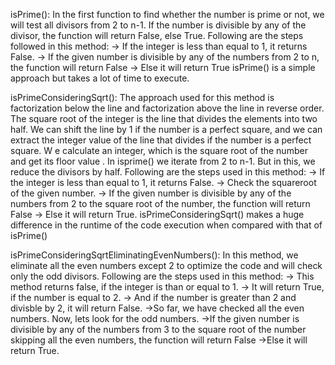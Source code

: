 isPrime():
In the first function to find whether the number is prime or not, we will test all divisors from 2 to n-1. 
If the number is divisible by any of the divisor, the function will return False, else True. 
Following are the steps followed in this method: 
-> If the integer is less than equal to 1, it returns False.
-> If the given number is divisible by any of the numbers from 2 to n, the function will return False
-> Else it will return True 
 isPrime() is a simple approach but takes a lot of time to execute.

isPrimeConsideringSqrt():
The approach used for this method is factorization below the line and factorization above the line in reverse order.
 The square root of the integer is the line that divides the elements into two half. We can shift the line by 1 if the number is a perfect square, and we can extract the integer value of the line that divides if the number is a perfect square.
W e calculate an integer, which is the square root of the number and get its floor value . In isprime() we iterate from 2 to n-1. But in this, we reduce the divisors by half. 
Following are the steps used in this method: 
-> If the integer is less than equal to 1, it returns False.
-> Check the squareroot of the given number.
-> If the given number is divisible by any of the numbers from 2 to the square root of the number, the function will return False
-> Else it will return True.
isPrimeConsideringSqrt() makes a huge difference in the runtime of the code execution when compared with that of isPrime()


isPrimeConsideringSqrtEliminatingEvenNumbers():
In this method, we eliminate all the even numbers except 2 to optimize the code and will check only the odd divisors.
Following are the steps used in this method: 
-> This method returns false, if the integer is than or equal to 1.
-> It will return True, if the number is equal to 2.
-> And if the number is greater than 2 and divisble by 2, it will return False.
->So far, we have checked all the even numbers. Now, lets look for the odd numbers.
->If the given number is divisible by any of the numbers from 3 to the square root of the number skipping all the even numbers, the function will return False
->Else it will return True.


